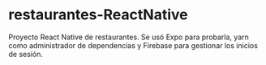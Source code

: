 # restaurantes-ReactNative

Proyecto React Native de restaurantes. Se usó Expo para probarla, yarn como administrador de dependencias y Firebase para gestionar los inicios de sesión.
